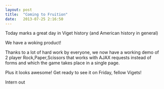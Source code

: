 ```yaml
---
layout: post
title:  "Coming to Fruition"
date:   2013-07-25 2:16:50
---
```


Today marks a great day in Viget history (and American history in general)

We have a woking product!

Thanks to a lot of hard work by everyone, we now have a working demo of 2 player Rock,Paper,Scissors that works 
with AJAX requests instead of forms and which the game takes place in a single page.

Plus it looks awesome! Get ready to see it on Friday, fellow Vigets!

Intern out
